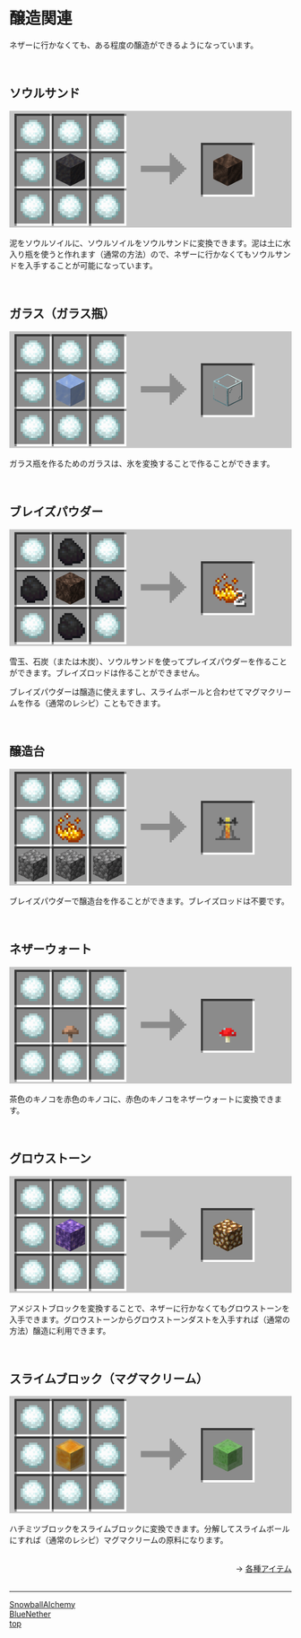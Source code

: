 # 醸造関連

ネザーに行かなくても、ある程度の醸造ができるようになっています。

<br>

## ソウルサンド

![SnowballAlchemy](./../images/soul_sand.gif)

泥をソウルソイルに、ソウルソイルをソウルサンドに変換できます。泥は土に水入り瓶を使うと作れます（通常の方法）ので、ネザーに行かなくてもソウルサンドを入手することが可能になっています。

 <br>

## ガラス（ガラス瓶）

![SnowballAlchemy](./../images/glass.png)

ガラス瓶を作るためのガラスは、氷を変換することで作ることができます。

 <br>

## ブレイズパウダー

![SnowballAlchemy](./../images/blaze_powder.gif)

雪玉、石炭（または木炭）、ソウルサンドを使ってプレイズパウダーを作ることができます。ブレイズロッドは作ることができません。

ブレイズパウダーは醸造に使えますし、スライムボールと合わせてマグマクリームを作る（通常のレシピ）こともできます。

<br>

## 醸造台

![SnowballAlchemy](./../images/brewing_stand.png)

ブレイズパウダーで醸造台を作ることができます。ブレイズロッドは不要です。

<br>

## ネザーウォート

![SnowballAlchemy](./../images/nether_wart.gif)

茶色のキノコを赤色のキノコに、赤色のキノコをネザーウォートに変換できます。

<br>

## グロウストーン

![SnowballAlchemy](./../images/glow_stone.png)

アメジストブロックを変換することで、ネザーに行かなくてもグロウストーンを入手できます。グロウストーンからグロウストーンダストを入手すれば（通常の方法）醸造に利用できます。

<br>

## スライムブロック（マグマクリーム）

![SnowballAlchemy](./../images/slime_block.png)

ハチミツブロックをスライムブロックに変換できます。分解してスライムボールにすれば（通常のレシピ）マグマクリームの原料になります。

<br>

<div align="right">
→ <a href="./items.md">各種アイテム</a>
</div>
<div>

<br>

---

[SnowballAlchemy](./index.md) <br>
[BlueNether](./../blue_nether/index.md)<br>
[top](./../index.md)
